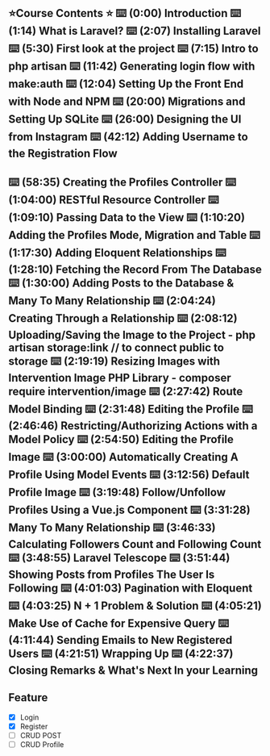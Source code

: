 ⭐️Course Contents ⭐️
⌨️ (0:00) Introduction
⌨️ (1:14) What is Laravel?
⌨️ (2:07) Installing Laravel
⌨️ (5:30) First look at the project
⌨️ (7:15) Intro to php artisan
⌨️ (11:42) Generating login flow with make:auth
⌨️ (12:04) Setting Up the Front End with Node and NPM
⌨️ (20:00) Migrations and Setting Up SQLite
⌨️ (26:00) Designing the UI from Instagram
⌨️ (42:12) Adding Username to the Registration Flow
----------
⌨️ (58:35) Creating the Profiles Controller
⌨️ (1:04:00) RESTful Resource Controller
⌨️ (1:09:10) Passing Data to the View
⌨️ (1:10:20) Adding the Profiles Mode, Migration and Table
⌨️ (1:17:30) Adding Eloquent Relationships
⌨️ (1:28:10) Fetching the Record From The Database
⌨️ (1:30:00) Adding Posts to the Database & Many To Many Relationship
⌨️ (2:04:24) Creating Through a Relationship
⌨️ (2:08:12) Uploading/Saving the Image to the Project
    - php artisan storage:link // to connect public to storage
⌨️ (2:19:19) Resizing Images with Intervention Image PHP Library
    - composer require intervention/image
⌨️ (2:27:42) Route Model Binding
⌨️ (2:31:48) Editing the Profile
⌨️ (2:46:46) Restricting/Authorizing Actions with a Model Policy
⌨️ (2:54:50) Editing the Profile Image
⌨️ (3:00:00) Automatically Creating A Profile Using Model Events
⌨️ (3:12:56) Default Profile Image
⌨️ (3:19:48) Follow/Unfollow Profiles Using a Vue.js Component
⌨️ (3:31:28) Many To Many Relationship
⌨️ (3:46:33) Calculating Followers Count and Following Count
⌨️ (3:48:55) Laravel Telescope
⌨️ (3:51:44) Showing Posts from Profiles The User Is Following
⌨️ (4:01:03) Pagination with Eloquent
⌨️ (4:03:25) N + 1 Problem & Solution
⌨️ (4:05:21) Make Use of Cache for Expensive Query
⌨️ (4:11:44) Sending Emails to New Registered Users
⌨️ (4:21:51) Wrapping Up
⌨️ (4:22:37) Closing Remarks & What's Next In your Learning
-----------------

## Feature
- [x] Login 
- [x] Register
- [ ] CRUD POST
- [ ] CRUD Profile
